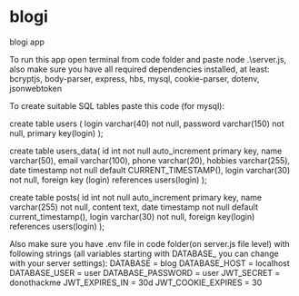 # blogi

blogi app

To run this app open terminal from code folder and paste node .\server.js, also make sure you have all required dependencies installed, at least:
  bcryptjs,
  body-parser,
  express,
  hbs,
  mysql,
  cookie-parser,
  dotenv,
  jsonwebtoken

To create suitable SQL tables paste this code (for mysql):

create table users (
    login varchar(40) not null, 
    password varchar(150) not null,
    primary key(login)
);

create table users_data(
     id int not null auto_increment primary key,
     name varchar(50),
     email varchar(100),
     phone varchar(20),
     hobbies varchar(255),
     date timestamp not null default CURRENT_TIMESTAMP(),
     login varchar(30) not null,
     foreign key (login) references users(login)
);

create table posts(
     id int not null auto_increment primary key,
     name varchar(255) not null,
     content text,
     date timestamp not null default current_timestamp(),
     login varchar(30) not null,
     foreign key(login) references users(login)
);

Also make sure you have .env file in code folder(on server.js file level) with following strings (all variables starting with DATABASE_ you can change with your server settings):
DATABASE = blog
DATABASE_HOST = localhost
DATABASE_USER = user
DATABASE_PASSWORD = user
JWT_SECRET = donothackme
JWT_EXPIRES_IN = 30d
JWT_COOKIE_EXPIRES = 30
